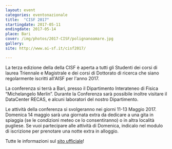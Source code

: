 ```yaml
---
layout: event
categories: eventonazionale
title:  "CISF 2017"
startingdate: 2017-05-11
endingdate: 2017-05-14
place: Bari
cover: /img/photos/2017-CISF/polignanoamare.jpg
gallery: 
site: http://www.ai-sf.it/cisf2017/

---
```


La terza edizione della della CISF è aperta a tutti gli Studenti dei corsi di laurea Triennale e Magistrale e dei corsi di Dottorato di ricerca che siano regolarmente iscritti all'AISF per l'anno 2017.

La conferenza si terrà a Bari, presso il Dipartimento Interateneo di Fisica “Michelangelo Merlin”. Durante la Conferenza sarà possibile inoltre visitare il DataCenter RECAS, e alcuni laboratori del nostro Dipartimento.

Le attività della conferenza si svolgeranno nei giorni 11-13 Maggio 2017. Domenica 14 maggio sarà una giornata extra da dedicare a una gita in spiaggia (se le condizioni meteo ce lo consentiranno) o in altra località pugliese. Se vuoi partecipare alle attività di Domenica, indicalo nel modulo di iscrizione per prenotare una notte extra in alloggio.

Tutte le informazioni sul [sito ufficiale](http://www.ai-sf.it/cisf2017/)!
